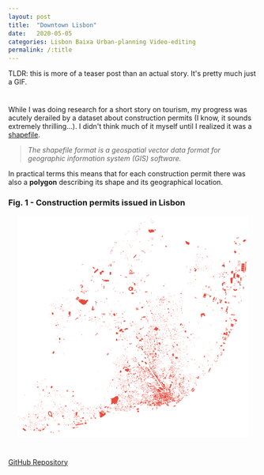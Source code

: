 ```yaml
---
layout: post
title:  "Downtown Lisbon"
date:   2020-05-05
categories: Lisbon Baixa Urban-planning Video-editing
permalink: /:title
---
```

TLDR: this is more of a teaser post than an actual story. It's pretty much just a GIF.

<h1 id="posts-label"></h1>

While I was doing research for a short story on tourism, my progress was acutely derailed by a dataset about construction permits (I know, it sounds extremely thrilling...). I didn't think much of it myself until I realized it was a [shapefile](https://en.wikipedia.org/wiki/Shapefile). 

> *The shapefile format is a geospatial vector data format for geographic information system (GIS) software.*

In practical terms this means that for each construction permit there was also a **polygon** describing its shape and its geographical location. 

### Fig. 1 - Construction permits issued in Lisbon

<p align="center">
  <img src="/assets/posts/baixa/alvaras.png" />
</p>



<h1 id="posts-label"></h1>

[GitHub Repository](https://github.com/ricardozacarias/lisbon-buildings)